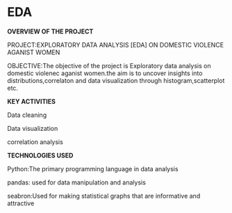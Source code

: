 # EDA

**OVERVIEW OF THE PROJECT**

PROJECT:EXPLORATORY DATA ANALYSIS [EDA] ON DOMESTIC VIOLENCE AGANIST WOMEN

OBJECTIVE:The objective of the project is Exploratory data analysis on domestic violenec aganist women.the aim is to uncover insights into distributions,correlaton and data visualization through histogram,scatterplot etc.

**KEY ACTIVITIES**

Data cleaning

Data visualization

correlation analysis

**TECHNOLOGIES USED**

Python:The primary programming language in data analysis

pandas: used for data manipulation and analysis

seabron:Used for making statistical graphs that are informative and attractive
